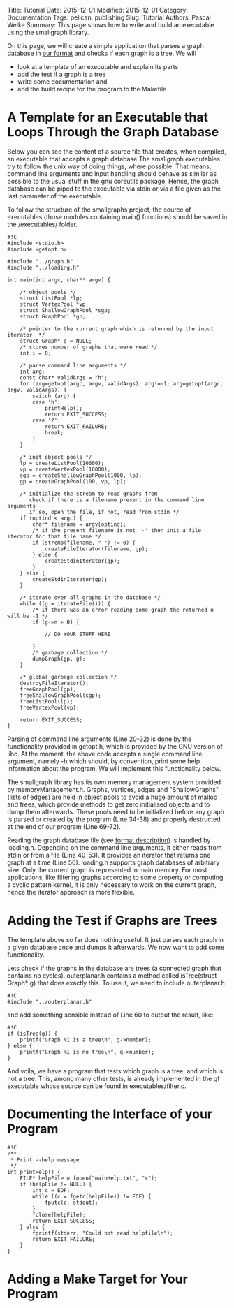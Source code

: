 Title: Tutorial
Date: 2015-12-01
Modified: 2015-12-01
Category: Documentation
Tags: pelican, publishing
Slug: Tutorial
Authors: Pascal Welke
Summary: This page shows how to write and build an executable using the smallgraph library.

On this page, we will create a simple application that parses a graph database in [our format]({file}/pages/fileformat.md) and checks if each graph is a tree.
We will 

- look at a template of an executable and explain its parts
- add the test if a graph is a tree
- write some documentation and 
- add the build recipe for the program to the Makefile


# A Template for an Executable that Loops Through the Graph Database

Below you can see the content of a source file that creates, when compiled, an executable that accepts a graph database
The smallgraph executables try to follow the unix way of doing things, where possible.
That means, command line arguments and input handling should behave as similar as possible to the usual stuff in the gnu coreutils package.
Hence, the graph database can be piped to the executable via stdin or via a file given as the last parameter of the executable.

To follow the structure of the smallgraphs project, the source of executables (those modules containing main() functions) should be saved in the /executables/ folder.

	#!C
	#include <stdio.h>
	#include <getopt.h>

	#include "../graph.h"
	#include "../loading.h"

	int main(int argc, char** argv) {

		/* object pools */
		struct ListPool *lp;
		struct VertexPool *vp;
		struct ShallowGraphPool *sgp;
		struct GraphPool *gp;

		/* pointer to the current graph which is returned by the input iterator  */
		struct Graph* g = NULL;
		/* stores number of graphs that were read */
		int i = 0;

		/* parse command line arguments */
		int arg;
		const char* validArgs = "h";
		for (arg=getopt(argc, argv, validArgs); arg!=-1; arg=getopt(argc, argv, validArgs)) {
			switch (arg) {
			case 'h':
				printHelp();
				return EXIT_SUCCESS;
			case '?':
				return EXIT_FAILURE;
				break;
			}
		}

		/* init object pools */
		lp = createListPool(10000);
		vp = createVertexPool(10000);
		sgp = createShallowGraphPool(1000, lp);
		gp = createGraphPool(100, vp, lp);

		/* initialize the stream to read graphs from 
		   check if there is a filename present in the command line arguments 
		   if so, open the file, if not, read from stdin */
		if (optind < argc) {
			char* filename = argv[optind];
			/* if the present filename is not '-' then init a file iterator for that file name */
			if (strcmp(filename, "-") != 0) {
				createFileIterator(filename, gp);
			} else {
				createStdinIterator(gp);
			}
		} else {
			createStdinIterator(gp);
		}

		/* iterate over all graphs in the database */
		while ((g = iterateFile())) {
			/* if there was an error reading some graph the returned n will be -1 */
			if (g->n > 0) {

				// DO YOUR STUFF HERE

			} 
			/* garbage collection */
			dumpGraph(gp, g);
		}

		/* global garbage collection */
		destroyFileIterator();
		freeGraphPool(gp);
		freeShallowGraphPool(sgp);
		freeListPool(lp);
		freeVertexPool(vp);

		return EXIT_SUCCESS;
	}	

Parsing of command line arguments (Line 20-32) is done by the functionality provided in getopt.h, which is provided by the GNU version of libc.
At the moment, the above code accepts a single command line argument, namely -h which should, by convention, print some help information about the program. 
We will implement this functionality below.

The smallgraph library has its own memory management system provided by memoryManagement.h.
Graphs, vertices, edges and "ShallowGraphs" (lists of edges) are held in object pools to avoid a huge amount of malloc and frees, which provide methods to get zero initialised objects and to dump them afterwards.
These pools need to be initialized before any graph is parsed or created by the program (Line 34-38) and properly destructed at the end of our program (Line 69-72).

Reading the graph database file (see [format description](/pages/fileformat.md)) is handled by loading.h.
Depending on the command line arguments, it either reads from stdin or from a file (Line 40-53). 
It provides an iterator that returns one graph at a time (Line 56).
loading.h supports graph databases of arbitrary size: 
Only the current graph is represented in main memory.
For most applications, like filtering graphs according to some property or computing a cyclic pattern kernel, it is only necessary to work on the current graph, hence the iterator approach is more flexible.


# Adding the Test if Graphs are Trees

The template above so far does nothing useful.
It just parses each graph in a given database once and dumps it afterwards.
We now want to add some functionality.

Lets check if the graphs in the database are trees (a connected graph that contains no cycles).
outerplanar.h contains a method called isTree(struct Graph* g) that does exactly this.
To use it, we need to include outerplanar.h

	#!C
	#include "../outerplanar.h"

and add something sensible instead of Line 60 to output the result, like:

	#!C
	if (isTree(g)) {
		printf("Graph %i is a tree\n", g->number);
	} else {
		printf("Graph %i is no tree\n", g->number);
	}

And voila, we have a program that tests which graph is a tree, and which is not a tree.
This, among many other tests, is already implemented in the gf executable whose source can be found in executables/filter.c.


# Documenting the Interface of your Program
	
	#!C
	/**
	 * Print --help message
	 */
	int printHelp() {
		FILE* helpFile = fopen("mainHelp.txt", "r");
		if (helpFile != NULL) {
			int c = EOF;
			while ((c = fgetc(helpFile)) != EOF) {
				fputc(c, stdout);
			}
			fclose(helpFile);
			return EXIT_SUCCESS;
		} else {
			fprintf(stderr, "Could not read helpfile\n");
			return EXIT_FAILURE;
		}
	}


# Adding a Make Target for Your Program

